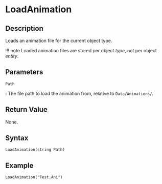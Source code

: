 # LoadAnimation

## Description
Loads an animation file for the current object type.

!!! note
    Loaded animation files are stored per object *type*, not per object *entity*.

## Parameters
`Path`

:   The file path to load the animation from, relative to `Data/Animations/`.

## Return Value
None.

## Syntax
```
LoadAnimation(string Path)
```

## Example
```
LoadAnimation("Test.Ani")
```